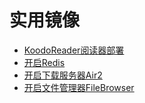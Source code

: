 # 实用镜像
- [KoodoReader阅读器部署](./KoodoReader阅读器部署.md)
- [开启Redis](./开启Redis.md)
- [开启下载服务器Air2](./开启下载服务器Air2.md)
- [开启文件管理器FileBrowser](./开启文件管理器FileBrowser.md)
